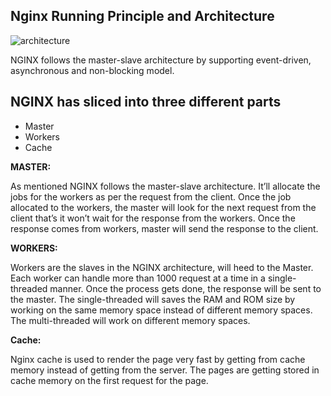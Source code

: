 ## Nginx Running Principle and Architecture



![architecture](/Users/chen/Desktop/Nginx/architecture.png)



NGINX follows the master-slave architecture by supporting event-driven, asynchronous and non-blocking model.



## NGINX has sliced into three different parts

- Master
- Workers
- Cache



**MASTER:**

As mentioned NGINX follows the master-slave architecture. It’ll allocate the jobs for the workers as per the request from the client. Once the job allocated to the workers, the master will look for the next request from the client that’s it won’t wait for the response from the workers. Once the response comes from workers, master will send the response to the client.



**WORKERS:**

Workers are the slaves in the NGINX architecture, will heed to the Master. Each worker can handle more than 1000 request at a time in a single-threaded manner. Once the process gets done, the response will be sent to the master. The single-threaded will saves the RAM and ROM size by working on the same memory space instead of different memory spaces. The multi-threaded will work on different memory spaces.



**Cache:**

Nginx cache is used to render the page very fast by getting from cache memory instead of getting from the server. The pages are getting stored in cache memory on the first request for the page.
